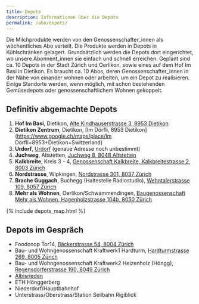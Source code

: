```yaml
---
title: Depots
description: Informationen über die Depots
permalink: /abo/depots/
---
```


Die Milchprodukte werden von den Genossenschafter_innen als
wöchentliches Abo verteilt. Die Produkte werden in Depots in
Kühlschränken gelagert. Grundsätzlich werden die Depots dort
eingerichtet, wo unsere Abonnent_innen sie einfach und schnell
erreichen. Geplant sind ca. 10 Depots in der Stadt Zürich und Oerlikon,
sowie eines auf dem Hof Im Basi in Dietikon. Es braucht ca. 10 Abos,
deren Genossenschafter_innen in der Nähe von einander wohnen oder
arbeiten, um ein Depot zu realisieren. Einige Standorte werden, wenn
möglich, mit schon bestehenden Gemüsedepots oder genossenschaftlichem
Wohnen gekoppelt.

## Definitiv abgemachte Depots

1. **Hof Im Basi**, Dietikon, [Alte Kindhauserstrasse 3, 8953 Dietikon](https://www.google.ch/maps/place/Alte+Kindhauserstrasse+3+8953+Dietikon+Switzerland)
1. **Dietikon Zentrum**, Dietikon, [Im Dörfli, 8953 Dietikon](https://www.google.ch/maps/place/Im Dörfli+8953+Dietikon+Switzerland)
1. **Urdorf**, [Urdorf](https://www.google.ch/maps/place/Urdorf+Switzerland) (genaue Adresse noch unbestimmt)
1. **Juchweg**, Altstetten, [Juchweg 8, 8048 Altstetten](https://www.google.ch/maps/place/Juchweg+8+8048+Altstetten+Switzerland)
1. **Kalkbreite**, Kreis 3 - 4, [Genossenschaft Kalkbreite, Kalkbreitestrasse 2, 8003 Zürich](https://www.google.ch/maps/place/Kalkbreitestrasse+2+8003+Zürich+Switzerland)
1. **Nordstrasse**, Wipkingen, [Nordstrasse 301, 8037 Zürich](https://www.google.ch/maps/place/Nordstrasse+301+8037+Zürich+Switzerland)
1. **Brache Guggach**, Buchegg (Haltestelle Radiostudio), [Wehntalerstrasse 109, 8057 Zürich](https://www.google.ch/maps/place/Wehntalerstrasse+109+8057+Zürich+Switzerland)
1. **Mehr als Wohnen**, Oerlikon/Schwammendingen, [Baugenossenschaft Mehr als Wohnen, Hagenholzstrasse 104b, 8050 Zürich](https://www.google.ch/maps/place/Hagenholzstrasse+104b+8050+Zürich+Switzerland)

{% include depots_map.html %}

## Depots im Gespräch

- Foodcoop Tor14, [Bäckerstrasse 54, 8004 Zürich](https://www.google.ch/maps/place/Bäckerstrasse+54+8004+Zürich+Switzerland)
- Bau- und Wohngenossenschaft Kraftwerk1 Hardturm,
  [Hardturmstrasse 269, 8005 Zürich](https://www.google.ch/maps/place/Kraftwerk1+Hardturmstrasse+269+8005+Zürich+Switzerland)
- Bau- und Wohngenossenschaft Kraftwerk2 Heizenholz (Höngg),
  [Regensdorferstrasse 190, 8049 Zürich](https://www.google.ch/maps/place/Regensdorferstrasse+190+8049+Zürich+Switzerland)
- [Albisrieden](https://www.google.ch/maps/place/Albisrieden+Zürich+Switzerland)
- ETH Hönggerberg
- Niederdorf/Hauptbahnhof
- Unterstrass/Oberstrass/Station Seilbahn Rigiblick
